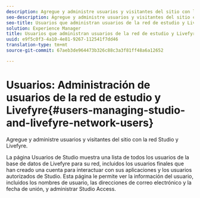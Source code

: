 ```yaml
---
description: Agregue y administre usuarios y visitantes del sitio con la red Studio y Livefyre.
seo-description: Agregue y administre usuarios y visitantes del sitio con la red Studio y Livefyre.
seo-title: Usuarios que administran usuarios de la red de estudio y Livefyre
solution: Experience Manager
title: Usuarios que administran usuarios de la red de estudio y Livefyre
uuid: e9f5c0f3-4a10-4e81-9267-112541f7dd46
translation-type: tm+mt
source-git-commit: 67aeb3de964473b326c88c3a3f81ff48a6a12652

---
```



# Usuarios: Administración de usuarios de la red de estudio y Livefyre{#users-managing-studio-and-livefyre-network-users}

Agregue y administre usuarios y visitantes del sitio con la red Studio y Livefyre.

La página Usuarios de Studio muestra una lista de todos los usuarios de la base de datos de Livefyre para su red, incluidos los usuarios finales que han creado una cuenta para interactuar con sus aplicaciones y los usuarios autorizados de Studio. Esta página le permite ver la información del usuario, incluidos los nombres de usuario, las direcciones de correo electrónico y la fecha de unión, y administrar Studio Access.
